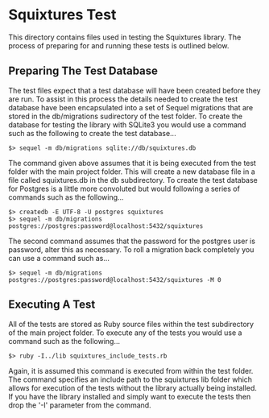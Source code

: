 # Squixtures Test
This directory contains files used in testing the Squixtures library. The
process of preparing for and running these tests is outlined below.

## Preparing The Test Database
The test files expect that a test database will have been created before they
are run. To assist in this process the details needed to create the test
database have been encapsulated into a set of Sequel migrations that are stored
in the db/migrations sudirectory of the test folder. To create the database for
testing the library with SQLite3 you would use a command such as the following
to create the test database...

    $> sequel -m db/migrations sqlite://db/squixtures.db

The command given above assumes that it is being executed from the test folder
with the main project folder. This will create a new database file in a file
called squixtures.db in the db subdirectory. To create the test database for
Postgres is a little more convoluted but would following a series of commands
such as the following...

    $> createdb -E UTF-8 -U postgres squixtures
    $> sequel -m db/migrations postgres://postgres:password@localhost:5432/squixtures

The second command assumes that the password for the postgres user is password,
alter this as necessary. To roll a migration back completely you can use a
command such as...

    $> sequel -m db/migrations postgres://postgres:password@localhost:5432/squixtures -M 0

## Executing A Test
All of the tests are stored as Ruby source files within the test subdirectory
of the main project folder. To execute any of the tests you would use a command
such as the following...

    $> ruby -I../lib squixtures_include_tests.rb

Again, it is assumed this command is executed from within the test folder. The
command specifies an include path to the squixtures lib folder which allows for
execution of the tests without the library actually being installed. If you have
the library installed and simply want to execute the tests then drop the '-I'
parameter from the command.
